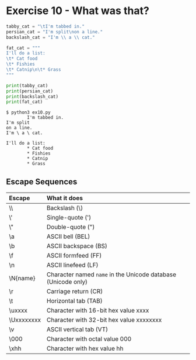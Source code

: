 # Exercise 10 - What was that?

```py
tabby_cat = "\tI'm tabbed in."
persian_cat = "I'm split\non a line."
backslash_cat = "I'm \\ a \\ cat."

fat_cat = """
I'll do a list:
\t* Cat food
\t* Fishies
\t* Catnip\n\t* Grass
"""

print(tabby_cat)
print(persian_cat)
print(backslash_cat)
print(fat_cat)
```

```
$ python3 ex10.py
        I'm tabbed in.
I'm split
on a line.
I'm \ a \ cat.

I'll do a list:
        * Cat food
        * Fishies
        * Catnip
        * Grass
```

## Escape Sequences

| Escape | What it does |
| :----------- | :------------------- |
| \\\ | Backslash (\\) |
| \\' | Single-quote (') |
| \\" | Double-quote (") |
| \a | ASCII bell (BEL) |
| \b | ASCII backspace (BS) |
| \f | ASCII formfeed (FF) |
| \n | ASCII linefeed (LF) |
| \N{name} | Character named `name` in the Unicode database (Unicode only) |
| \r | Carriage return (CR) |
| \t | Horizontal tab (TAB) |
| \uxxxx | Character with 16-bit hex value xxxx |
| \Uxxxxxxxx | Character with 32-bit hex value xxxxxxxx |
| \v | ASCII vertical tab (VT) |
| \000 | Character with octal value 000 |
| \xhh | Character with hex value hh |
